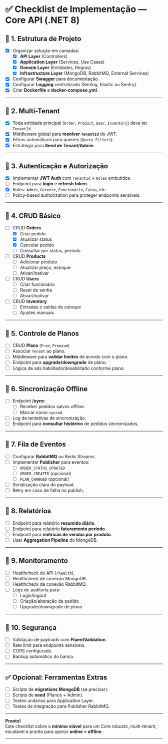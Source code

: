 ﻿# ✅ Checklist de Implementação — Core API (.NET 8)

## 📌 1. Estrutura de Projeto
- [x] Organizar solução em camadas:
  - [x] **API Layer** (Controllers)
  - [x] **Application Layer** (Services, Use Cases)
  - [x] **Domain Layer** (Entidades, Regras)
  - [x] **Infrastructure Layer** (MongoDB, RabbitMQ, External Services)
- [x] Configurar **Swagger** para documentação.
- [x] Configurar **Logging** centralizado (Serilog, Elastic ou Sentry).
- [x] Criar **Dockerfile** e **docker-compose.yml**.

---

## 📌 2. Multi-Tenant
- [x] Toda entidade principal (`Order`, `Product`, `User`, `Inventory`) deve ter `TenantId`.
- [x] Middleware global para **resolver `TenantId`** do JWT.
- [x] Filtros automáticos para queries (`Query Filters`).
- [x] Estratégia para **Seed de Tenant/Admin**.

---

## 📌 3. Autenticação e Autorização
- [x] Implementar **JWT Auth** com `TenantId` + `Roles` embutidos.
- [ ] Endpoint para **login** e **refresh token**.
- [x] Roles: `Admin`, `Gerente`, `Funcionário`, `Caixa`, etc.
- [ ] Policy-based authorization para proteger endpoints sensíveis.

---

## 📌 4. CRUD Básico
- [ ] CRUD **Orders**
  - [x] Criar pedido
  - [x] Atualizar status
  - [x] Cancelar pedido
  - [ ] Consultar por status, período
- [ ] CRUD **Products**
  - [ ] Adicionar produto
  - [ ] Atualizar preço, estoque
  - [ ] Ativar/Inativar
- [ ] CRUD **Users**
  - [ ] Criar funcionário
  - [ ] Reset de senha
  - [ ] Ativar/Inativar
- [ ] CRUD **Inventory**
  - [ ] Entradas e saídas de estoque
  - [ ] Ajustes manuais

---

## 📌 5. Controle de Planos
- [ ] CRUD **Plans** (`Free`, `Premium`)
- [ ] Associar `Tenant` ao plano.
- [ ] Middleware para **validar limites** de acordo com o plano.
- [ ] Endpoint para **upgrade/downgrade** de plano.
- [ ] Lógica de ads habilitado/desabilitado conforme plano.

---

## 📌 6. Sincronização Offline
- [ ] Endpoint **/sync**:
  - [ ] Receber pedidos salvos offline.
  - [ ] Marcar como `synced`.
- [ ] Log de tentativas de sincronização.
- [ ] Endpoint para **consultar histórico** de pedidos sincronizados.

---

## 📌 7. Fila de Eventos
- [ ] Configurar **RabbitMQ** ou Redis Streams.
- [ ] Implementar **Publisher** para eventos:
  - [ ] `ORDER_STATUS_UPDATED`
  - [ ] `ORDER_CREATED` (opcional)
  - [ ] `PLAN_CHANGED` (opcional)
- [ ] Serialização clara do payload.
- [ ] Retry em caso de falha no publish.

---

## 📌 8. Relatórios
- [ ] Endpoint para relatório **resumido diário**.
- [ ] Endpoint para relatório **faturamento período**.
- [ ] Endpoint para **métricas de vendas por produto**.
- [ ] Usar **Aggregation Pipeline** do MongoDB.

---

## 📌 9. Monitoramento
- [ ] Healthcheck de API (`/health`).
- [ ] Healthcheck de conexão MongoDB.
- [ ] Healthcheck de conexão RabbitMQ.
- [ ] Logs de auditoria para:
  - [ ] Login/logout
  - [ ] Criação/alteração de pedido
  - [ ] Upgrade/downgrade de plano

---

## 📌 10. Segurança
- [ ] Validação de payloads com **FluentValidation**.
- [ ] Rate limit para endpoints sensíveis.
- [ ] CORS configurado.
- [ ] Backup automático do banco.

---

## ✅ Opcional: Ferramentas Extras
- [ ] Scripts de **migrations MongoDB** (se precisar).
- [ ] Scripts de **seed** (Planos + Admin).
- [ ] Testes unitários para Application Layer.
- [ ] Testes de integração para Publisher RabbitMQ.

---

**Pronto!**  
Este checklist cobre o **mínimo viável** para um Core robusto, multi-tenant, escalável e pronto para operar **online + offline**.

---
